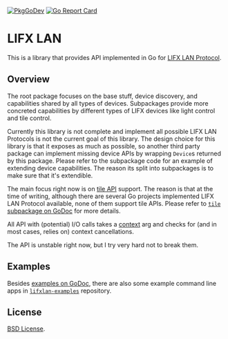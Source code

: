 [![PkgGoDev](https://pkg.go.dev/badge/github.com/fishy/lifxlan)](https://pkg.go.dev/github.com/fishy/lifxlan)
[![Go Report Card](https://goreportcard.com/badge/github.com/fishy/lifxlan)](https://goreportcard.com/report/github.com/fishy/lifxlan)

# LIFX LAN

This is a library that provides API implemented in Go for
[LIFX LAN Protocol](https://lan.developer.lifx.com/v2.0/docs/).

## Overview

The root package focuses on the base stuff, device discovery,
and capabilities shared by all types of devices.
Subpackages provide more concreted capabilities by different types of LIFX
devices like light control and tile control.

Currently this library is not complete and implement all possible LIFX LAN
Protocols is not the current goal of this library.
The design choice for this library is that it exposes as much as possible,
so another third party package can implement missing device APIs by wrapping
`Device`s returned by this package.
Please refer to the subpackage code for an example of extending device
capabilities.
The reason its split into subpackages is to make sure that it's extendible.

The main focus right now is on
[tile API](https://lan.developer.lifx.com/v2.0/docs/tile-control) support.
The reason is that at the time of writing,
although there are several Go projects implemented LIFX LAN Protocol available,
none of them support tile APIs.
Please refer to
[`tile` subpackage on GoDoc](https://pkg.go.dev/github.com/fishy/lifxlan/tile)
for more details.

All API with (potential) I/O calls takes a [context](https://pkg.go.dev/context)
arg and checks for (and in most cases, relies on) context cancellations.

The API is unstable right now, but I try very hard not to break them.

## Examples

Besides
[examples on GoDoc](https://pkg.go.dev/github.com/fishy/lifxlan#pkg-examples),
there are also some example command line apps in
[`lifxlan-examples`](https://github.com/fishy/lifxlan-examples) repository.

## License

[BSD License](https://github.com/fishy/lifxlan/blob/master/LICENSE).
